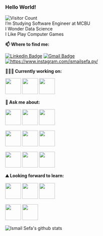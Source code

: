 ### Hello World! 
![Visitor Count](https://profile-counter.glitch.me/SefaAkdeniz2/count.svg)<br>
I’m Studying Software Engineer at MCBU<br>
I Wonder Data Science<br>
I Like Play Computer Games<br>



**📫 Where to find me:** 

[![Linkedin Badge](https://img.shields.io/badge/-ismailsefa-blue?style=flat-square&logo=Linkedin&logoColor=white&link=https://www.linkedin.com/in/ismailsefa/)](https://www.linkedin.com/in/ismailsefa/) 
[![Gmail Badge](https://img.shields.io/badge/-ismailsefa.akdnz@gmail.com-c14438?style=flat-square&logo=Gmail&logoColor=white&link=mailto:ismailsefa.akdnz@gmail.com)](mailto:ismailsefa.akdnz@gmail.com)
<a href="https://www.instagram.com/ismailsefa.py/" target="_blank">
  <img src="https://img.shields.io/badge/%20-instagram-fbad50" alt="https://www.instagram.com/ismailsefa.py/">
</a>


**👨🏻‍💻 Currently working on:** 

<code><a href="https://www.python.org/" target="_blank"><img height="50" src="https://www.vectorlogo.zone/logos/python/python-ar21.svg"></a></code>
<code><a href="https://opencv.org/" target="_blank"><img height="50" src="https://www.vectorlogo.zone/logos/opencv/opencv-ar21.svg"></a></code>
<code><a href="https://www.tensorflow.org/" target="_blank"><img height="50" src="https://www.vectorlogo.zone/logos/tensorflow/tensorflow-ar21.svg"></a></code>

**💬 Ask me about:** 

<code><a href="https://www.python.org/" target="_blank"><img height="50" src="https://www.vectorlogo.zone/logos/python/python-ar21.svg"></a></code>
<code><a href="https://flask.palletsprojects.com/en/1.1.x/" target="_blank"><img height="50" src="https://www.vectorlogo.zone/logos/pocoo_flask/pocoo_flask-ar21.svg"></a></code>
<code><a href="https://www.djangoproject.com/" target="_blank"><img height="50" src="https://www.vectorlogo.zone/logos/djangoproject/djangoproject-ar21.svg"></a></code>

<code><a href="https://dotnet.microsoft.com/download/dotnet-framework/net472" target="_blank"><img height="50" src="https://www.vectorlogo.zone/logos/dotnet/dotnet-ar21.svg"></a></code>
<code><a href="https://numpy.org/" target="_blank"><img height="50" src="https://www.vectorlogo.zone/logos/numpy/numpy-ar21.svg"></a></code>
<code><a href="https://www.heroku.com/" target="_blank"><img height="50" src="https://www.vectorlogo.zone/logos/heroku/heroku-ar21.svg"></a></code>

<code><a href="https://jupyter.org/" target="_blank"><img height="50" src="https://www.vectorlogo.zone/logos/jupyter/jupyter-ar21.svg"></a></code>
<code><a href="https://www.sqlite.org/index.html" target="_blank"><img height="50" src="https://www.vectorlogo.zone/logos/sqlite/sqlite-ar21.svg"></a></code>
<code><a href="https://www.arduino.cc/" target="_blank"><img height="50" src="https://www.vectorlogo.zone/logos/arduino/arduino-ar21.svg"></a></code>



**⛰ Looking forward to learn:** 

<code><a href="https://www.mysql.com/" target="_blank"><img height="50" src="https://www.vectorlogo.zone/logos/mysql/mysql-ar21.svg"></a></code>
<code><a href="https://developer.android.com/" target="_blank"><img height="50" src="https://www.vectorlogo.zone/logos/android/android-ar21.svg"></a></code>
<code><a href="https://flutter.dev/" target="_blank"><img height="50" src="https://www.vectorlogo.zone/logos/flutterio/flutterio-ar21.svg"></a></code>

<code><a href="https://aws.amazon.com/tr/" target="_blank"><img height="50" src="https://www.vectorlogo.zone/logos/amazon_aws/amazon_aws-ar21.svg"></a></code>
<code><a href="https://angularjs.org/" target="_blank"><img height="50" src="https://www.vectorlogo.zone/logos/angular/angular-ar21.svg"></a></code>

![Ismail Sefa's github stats](https://github-readme-stats.vercel.app/api?username=SefaAkdeniz&show_icons=true&line_height=30)





